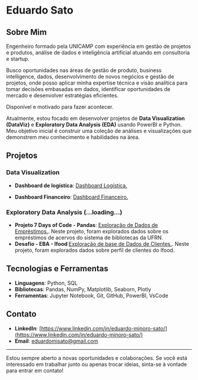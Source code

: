 # Eduardo Sato

## Sobre Mim

Engenheiro formado pela UNICAMP com experiência em gestão de projetos e produtos, análise de dados e inteligência artificial atuando em consultoria e startup.

Busco oportunidades nas áreas de gestão de produto, business intelligence, dados, desenvolvimento de novos negócios e gestão de projetos, onde posso aplicar minha expertise técnica e visão analítica para tomar decisões embasadas em dados, identificar oportunidades de mercado e desenvolver estratégias eficientes. 

Disponível e motivado para fazer acontecer.

Atualmente, estou focado em desenvolver projetos de **Data Visualization (DataViz)** e **Exploratory Data Analysis (EDA)** usando PowerBI e Python. Meu objetivo inicial é construir uma coleção de análises e visualizações que demonstrem meu conhecimento e habilidades na área.

## Projetos

### Data Visualization

- **Dashboard de logística**: [Dashboard Logística.](https://app.powerbi.com/view?r=eyJrIjoiNmJjMjlhNGItODllOC00MGY2LTgxZjUtNTNiYzk2ZGYyZTgzIiwidCI6ImMxNDVmOGI2LWFmYWMtNDFiYy1hZDcwLWQyZDY0NWVkMTEyOSJ9)

- **Dashboard Financeiro**: [Dashboard Financeiro.](https://app.powerbi.com/view?r=eyJrIjoiOTQ0NGQwMGMtN2E1Mi00MDMzLWIyNDItZGM2NGQ2MmM2ZmI4IiwidCI6ImMxNDVmOGI2LWFmYWMtNDFiYy1hZDcwLWQyZDY0NWVkMTEyOSJ9)

### Exploratory Data Analysis (...loading...)

- **Projeto 7 Days of Code - Pandas**: [Exploração de Dados de Empréstimos.](https://github.com/xsatox42/projeto-7daysofcode-pandas). Neste projeto, foram explorados dados sobre os empréstimos de acervos do sistema de bibliotecas da UFRN.
- **Desafio - EBA - Ifood**:[Exploração de base de Dados de Clientes.](https://github.com/xsatox42/eba-desafio-ifood). Neste projeto, foram explorados dados sobre perfil de clientes do Ifood.

## Tecnologias e Ferramentas

- **Linguagens**: Python, SQL
- **Bibliotecas**: Pandas, NumPy, Matplotlib, Seaborn, Plotly
- **Ferramentas**: Jupyter Notebook, Git, GitHub, PowerBI, VsCode

## Contato

- **LinkedIn**: [https://www.linkedin.com/in/eduardo-minoro-sato/](https://www.linkedin.com/in/eduardo-minoro-sato/)
- **Email**: [eduardomisato@gmail.com](mailto:eduardomisato@gmail.com)

---

Estou sempre aberto a novas oportunidades e colaborações. Se você está interessado em trabalhar junto ou apenas trocar ideias, sinta-se à vontade para entrar em contato!




<!---
xsatox42/xsatox42 is a ✨ special ✨ repository because its `README.md` (this file) appears on your GitHub profile.
You can click the Preview link to take a look at your changes.
--->
